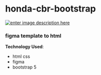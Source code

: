 ﻿# honda-cbr-bootstrap
 
 [![enter image description here](https://i.ibb.co/GW6ZyhH/screencapture-elegant-euler-b7167b-netlify-app-2021-11-27-00-19-02.png)](https://elegant-euler-b7167b.netlify.app/)

###  figma template to html



**Technology Used**: 

 - html css 
 -  figma
 -  bootstrap 5

